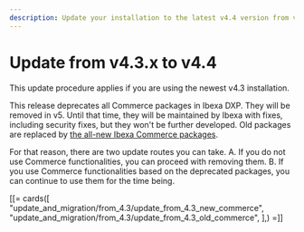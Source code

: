 ```yaml
---
description: Update your installation to the latest v4.4 version from v4.3.x.
---
```


# Update from v4.3.x to v4.4

This update procedure applies if you are using the newest v4.3 installation.

This release deprecates all Commerce packages in Ibexa DXP. They will be removed in v5.
Until that time, they will be maintained by Ibexa with fixes, including security fixes, but they won't be further developed.
Old packages are replaced by [the all-new Ibexa Commerce packages](ibexa_dxp_v4.4.md#all-new-ibexa-commerce-packages).

For that reason, there are two update routes you can take.
A. If you do not use Commerce functionalities, you can proceed with removing them.
B. If you use Commerce functionalities based on the deprecated packages, you can continue to use them for the time being.

[[= cards([
"update_and_migration/from_4.3/update_from_4.3_new_commerce",
"update_and_migration/from_4.3/update_from_4.3_old_commerce",
],) =]]
